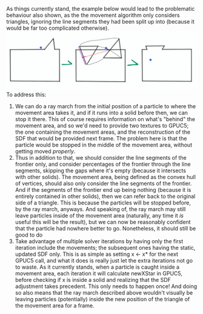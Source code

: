 As things currently stand, the example below would lead to the problematic behaviour also shown, as the the movement algorithm only considers triangles, ignoring the line segments they had been split up into (because it would be far too complicated otherwise).
![Particle inside movement area getting pushed to inside another solid](img/sdf-wrong-behaviour.png)
To address this:

1. We can do a ray march from the initial position of a particle to where the movement area takes it, and if it runs into a solid before then, we can stop it there. This of course requires information on what's "behind" the movement area, and so we'd need to provide two textures to GPUC5; the one containing the movement areas, and the reconstruction of the SDF that would be provided next frame. The problem here is that the particle would be stopped in the middle of the movement area, without getting moved _properly_.
2. Thus in addition to that, we should consider the line segments of the frontier only, and consider percentages of the frontier through the line segments, skipping the gaps where it's empty (because it intersects with other solids). The movement area, being defined as the convex hull of vertices, should also only consider the line segments of the frontier. And if the segments of the frontier end up being nothing (because it is entirely contained in other solids), then we can refer back to the original side of a triangle. This is because the particles will be stopped before, by the ray march, anyways. And speaking of, the ray march may still leave particles inside of the movement area (naturally, any time it _is_ useful this will be the result), but we can now be reasonably confident that the particle had nowhere better to go. Nonetheless, it should still be good to do
3. Take advantage of multiple solver iterations by having only the first iteration include the movements; the subsequent ones having the static, updated SDF only. This is as simple as setting x ← x\* for the next GPUC5 call, and what it does is really just let the extra iterations not go to waste. As it currently stands, when a particle is caught inside a movement area, each iteration it will calculate newXStar in GPUC5, before checking if x is inside a solid and realizing that the SDF adjustment takes precedent. This only needs to happen once! And doing so also means that the ray march described above wouldn't visually be leaving particles (potentially) inside the new position of the triangle of the movement area for a frame.

